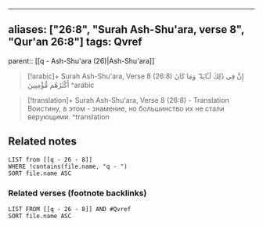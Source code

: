 
---
aliases: ["26:8", "Surah Ash-Shu'ara, verse 8", "Qur'an 26:8"]
tags: Qvref
---

parent:: [[q - Ash-Shu'ara (26)|Ash-Shu'ara]]

> [!arabic]+ Surah Ash-Shu'ara, Verse 8 (26:8)
> <span class="quran-arabic">إِنَّ فِى ذَٰلِكَ لَـَٔايَةً ۖ وَمَا كَانَ أَكْثَرُهُم مُّؤْمِنِينَ</span>
^arabic

> [!translation]+ Surah Ash-Shu'ara, Verse 8 (26:8) - Translation
> Воистину, в этом - знамение, но большинство их не стали верующими.
^translation



## Related notes
```dataview
LIST from [[q - 26 - 8]]
WHERE !contains(file.name, "q - ")
SORT file.name ASC
```

### Related verses (footnote backlinks)
```dataview
LIST FROM [[q - 26 - 8]] AND #Qvref
SORT file.name ASC
```


